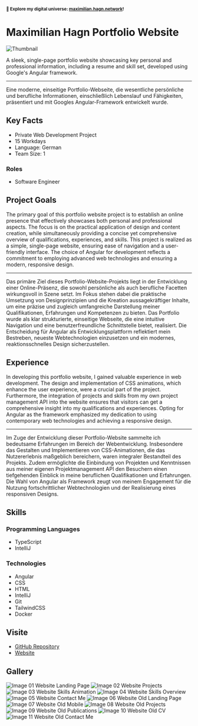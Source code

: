 <small>**🚀 Explore my digital universe: [maximilian.hagn.network](https://maximilian.hagn.network)!</small>**

# Maximilian Hagn Portfolio Website

![Thumbnail](https://files.hagn.network/images/maximilian-hagn/hero.webp)

A sleek, single-page portfolio website showcasing key personal and professional information, including a resume and skill set, developed using Google's Angular framework.


---
Eine moderne, einseitige Portfolio-Webseite, die wesentliche persönliche und berufliche Informationen, einschließlich Lebenslauf und Fähigkeiten, präsentiert und mit Googles Angular-Framework entwickelt wurde.

## Key Facts

- Private Web Development Project
- 15 Workdays
- Language: German
- Team Size: 1

### Roles

- Software Engineer

## Project Goals

The primary goal of this portfolio website project is to establish an online presence that effectively showcases both personal and professional aspects. The focus is on the practical application of design and content creation, while simultaneously providing a concise yet comprehensive overview of qualifications, experiences, and skills. This project is realized as a simple, single-page website, ensuring ease of navigation and a user-friendly interface. The choice of Angular for development reflects a commitment to employing advanced web technologies and ensuring a modern, responsive design.


---
Das primäre Ziel dieses Portfolio-Website-Projekts liegt in der Entwicklung einer Online-Präsenz, die sowohl persönliche als auch berufliche Facetten wirkungsvoll in Szene setzt. Im Fokus stehen dabei die praktische Umsetzung von Designprinzipien und die Kreation aussagekräftiger Inhalte, um eine präzise und zugleich umfangreiche Darstellung meiner Qualifikationen, Erfahrungen und Kompetenzen zu bieten. Das Portfolio wurde als klar strukturierte, einseitige Webseite, die eine intuitive Navigation und eine benutzerfreundliche Schnittstelle bietet, realisiert. Die Entscheidung für Angular als Entwicklungsplattform reflektiert mein Bestreben, neueste Webtechnologien einzusetzen und ein modernes, reaktionsschnelles Design sicherzustellen.

## Experience

In developing this portfolio website, I gained valuable experience in web development. The design and implementation of CSS animations, which enhance the user experience, were a crucial part of the project. Furthermore, the integration of projects and skills from my own project management API into the website ensures that visitors can get a comprehensive insight into my qualifications and experiences. Opting for Angular as the framework emphasized my dedication to using contemporary web technologies and achieving a responsive design.


---
Im Zuge der Entwicklung dieser Portfolio-Website sammelte ich bedeutsame Erfahrungen im Bereich der Webentwicklung. Insbesondere das Gestalten und Implementieren von CSS-Animationen, die das Nutzererlebnis maßgeblich bereichern, waren integraler Bestandteil des Projekts. Zudem ermöglichte die Einbindung von Projekten und Kenntnissen aus meiner eigenen Projektmanagement API den Besuchern einen tiefgehenden Einblick in meine beruflichen Qualifikationen und Erfahrungen. Die Wahl von Angular als Framework zeugt von meinem Engagement für die Nutzung fortschrittlicher Webtechnologien und der Realisierung eines responsiven Designs.

## Skills

### Programming Languages

 - TypeScript
 - IntelliJ
### Technologies

 - Angular
 - CSS
 - HTML
 - IntelliJ
 - Git
 - TailwindCSS
 - Docker

## Visite

- [GitHub Repository](https://github.com/maxhagn/MaximilianHagnPortfolio)
- [Website](https://maximilian.hagn.network)

## Gallery

![Image 01 Website Landing Page](https://files.hagn.network/images/maximilian-hagn/hero.webp)
![Image 02 Website Projects](https://files.hagn.network/images/maximilian-hagn/projects.webp)
![Image 03 Website Skills Animation](https://files.hagn.network/images/maximilian-hagn/skills-animation.webp)
![Image 04 Website Skills Overview](https://files.hagn.network/images/maximilian-hagn/skills-overview.webp)
![Image 05 Website Contact Me](https://files.hagn.network/images/maximilian-hagn/contact.webp)
![Image 06 Website Old Landing Page](https://files.hagn.network/images/maximilian-hagn/old/hero.webp)
![Image 07 Website Old Mobile](https://files.hagn.network/images/maximilian-hagn/old/hero-mobile.webp)
![Image 08 Website Old Projects](https://files.hagn.network/images/maximilian-hagn/old/projects.webp)
![Image 09 Website Old Publications](https://files.hagn.network/images/maximilian-hagn/old/publications.webp)
![Image 10 Website Old CV](https://files.hagn.network/images/maximilian-hagn/old/cv.webp)
![Image 11 Website Old Contact Me](https://files.hagn.network/images/maximilian-hagn/old/contact.webp)

